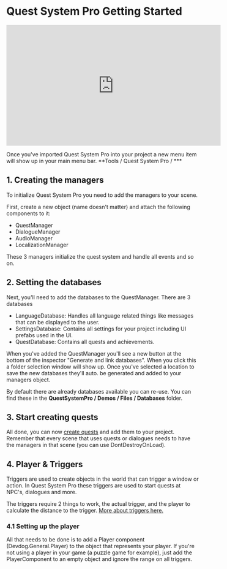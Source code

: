 # Quest System Pro Getting Started

<iframe width="560" height="315" src="https://www.youtube.com/embed/JfUYcqnx6dc" frameborder="0" allow="autoplay; encrypted-media" allowfullscreen></iframe>

Once you've imported Quest System Pro into your project a new menu item will show up in your main menu bar.  **Tools / Quest System Pro / ***

## 1. Creating the managers

To initialize Quest System Pro you need to add the managers to your scene.

First, create a new object (name doesn't matter) and attach the following components to it:

-   QuestManager
-   DialogueManager
-   AudioManager
-   LocalizationManager

These 3 managers initialize the quest system and handle all events and so on.

## 2. Setting the databases

Next, you'll need to add the databases to the QuestManager. There are 3 databases

-   LanguageDatabase: Handles all language related things like messages that can be displayed to the user.
-   SettingsDatabase: Contains all settings for your project including UI prefabs used in the UI.
-   QuestDatabase: Contains all quests and achievements.

When you've added the QuestManager you'll see a new button at the bottom of the inspector "Generate and link databases". When you click this a folder selection window will show up. Once you've selected a location to save the new databases they'll auto. be generated and added to your managers object.

By default there are already databases available you can re-use. You can find these in the  **QuestSystemPro / Demos / Files / Databases**  folder.

## 3. Start creating quests

All done, you can now  [create quests]()  and add them to your project. Remember that every scene that uses quests or dialogues needs to have the managers in that scene (you can use DontDestroyOnLoad).

## 4. Player & Triggers

Triggers are used to create objects in the world that can trigger a window or action. In Quest System Pro these triggers are used to start quests at NPC's, dialogues and more.

The triggers require 2 things to work, the actual trigger, and the player to calculate the distance to the trigger.  [More about triggers here.](CreatingQuest.md)

### 4.1 Setting up the player

All that needs to be done is to add a Player component (Devdog.General.Player) to the object that represents your player. If you're not using a player in your game (a puzzle game for example), just add the PlayerComponent to an empty object and ignore the range on all triggers.